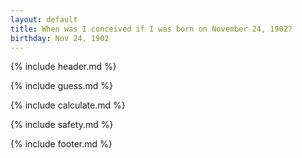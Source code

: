```yaml
---
layout: default
title: When was I conceived if I was born on November 24, 1902?
birthday: Nov 24, 1902
---
```


{% include header.md %}

{% include guess.md %}

{% include calculate.md %}

{% include safety.md %}

{% include footer.md %}



